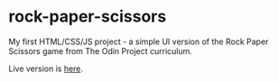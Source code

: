 # rock-paper-scissors
My first HTML/CSS/JS project - a simple UI version of the Rock Paper Scissors game from The Odin Project curriculum.

Live version is [here](https://a-phu.github.io/rock-paper-scissors/).
